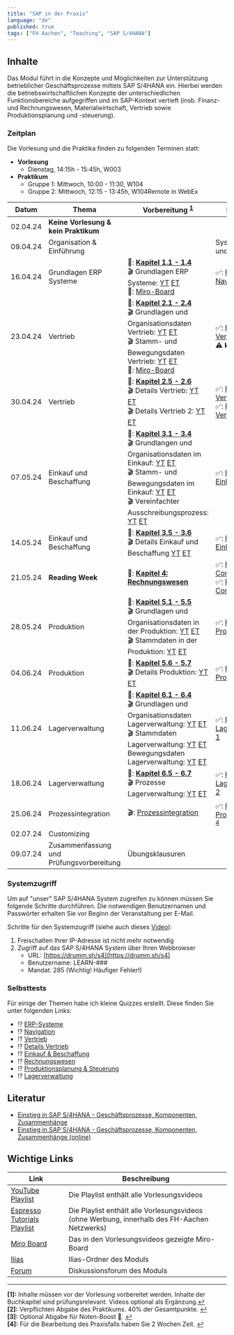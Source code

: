 ```yaml
---
title: "SAP in der Praxis"
language: "de"
published: true
tags: ["FH Aachen", "Teaching", "SAP S/4HANA"]
---
```


## Inhalte

Das Modul führt in die Konzepte und Möglichkeiten zur Unterstützung
betrieblicher Geschäftsprozesse mittels SAP S/4HANA ein.
Hierbei werden die betriebswirtschaftlichen Konzepte der unterschiedlichen
Funktionsbereiche aufgegriffen und im SAP-Kontext vertieft
(insb. Finanz- und Rechnungswesen, Materialwirtschaft, Vertrieb sowie
Produktionsplanung und -steuerung).

### Zeitplan

Die Vorlesung und die Praktika finden zu folgenden Terminen statt:

- **Vorlesung**
  - Dienstag, 14:15h - 15:45h, W003
- **Praktikum**
  - Gruppe 1: Mittwoch, 10:00 - 11:30, W104
  - Gruppe 2: Mittwoch, 12:15 - 13:45h, W104Remote in WebEx

| Datum    | Thema                                    | Vorbereitung <sup id="a1">[1](#f1)</sup>                                                                                                                                                                                                                                                                                                                                                                                                                                                                                                                                                           | Praktikum <sup id="a2">[2](#f2)</sup>                                                                                                                                           | Abgabe <sup id="a3">[3](#f3)</sup>           |
| -------- | ---------------------------------------- | -------------------------------------------------------------------------------------------------------------------------------------------------------------------------------------------------------------------------------------------------------------------------------------------------------------------------------------------------------------------------------------------------------------------------------------------------------------------------------------------------------------------------------------------------------------------------------------------------- | ------------------------------------------------------------------------------------------------------------------------------------------------------------------------------- | -------------------------------------------- |
| 02.04.24 | **Keine Vorlesung & kein Praktikum**     |                                                                                                                                                                                                                                                                                                                                                                                                                                                                                                                                                                                                    |                                                                                                                                                                                 |                                              |
| 09.04.24 | Organisation & Einführung                |                                                                                                                                                                                                                                                                                                                                                                                                                                                                                                                                                                                                    | Systemzugang und ERP-Game                                                                                                                                                       |                                              |
| 16.04.24 | Grundlagen ERP Systeme                   | 📕: **[Kapitel 1.1 - 1.4](https://ebookcentral.proquest.com/lib/aachen/reader.action?docID=7132812&ppg=29)** <br/>🎬 Grundlagen ERP Systeme: [YT](https://youtu.be/UC1czfAo_NM) [ET](https://et.training/dashboard/product/video/1103/details/737888307) <br/> 📝: [Miro-Board](https://miro.com/app/board/uXjVKT2KZI8=/?share_link_id=661976194362)                                                                                                                                                                                                                                               | ✅: [Fallstudie Navigation](sap-in-der-praxis/case-study-navigation.pdf)                                                                                                        |                                              |
| 23.04.24 | Vertrieb                                 | 📕: **[Kapitel 2.1 - 2.4](https://ebookcentral.proquest.com/lib/aachen/reader.action?docID=7132812&ppg=105)** <br/>🎬 Grundlagen und Organisationsdaten Vertrieb: [YT](https://youtu.be/kKLhCDz-0O0) [ET](https://et.training/dashboard/product/video/1103/details/737883287)<br/>🎬 Stamm- und Bewegungsdaten Vertrieb: [YT](https://youtu.be/qyHaVjo5aag) [ET](https://et.training/dashboard/product/video/1103/details/737881682) <br/> 📝: [Miro-Board](https://miro.com/app/board/uXjVKQ4kJFc=/?share_link_id=97972240793)                                                                    | ✅: [Fallstudie Vertrieb](sap-in-der-praxis/case-study-sales.pdf) <br/> **⚠ kein Praktikum**                                                                                   |                                              |
| 30.04.24 | Vertrieb                                 | 📕: **[Kapitel 2.5 - 2.6](https://ebookcentral.proquest.com/lib/aachen/reader.action?docID=7132812&ppg=105)** <br/> 🎬 Details Vertrieb: [YT](https://youtu.be/gQ42MlvmK2Y) [ET](https://et.training/dashboard/product/video/1103/details/737878561)<br/> 🎬 Details Vertrieb 2: [YT](https://youtu.be/9CmiR8WV1V0) [ET](https://et.training/dashboard/product/video/1103/details/737875249)                                                                                                                                                                                                       | ✅: [Praxisfall Vertrieb 1](sap-in-der-praxis/tutorial-sales-1.pdf)<br/> ✅: [Praxisfall Vertrieb 2](sap-in-der-praxis/tutorial-sales-2.pdf)                                    | Rekapitulation Praxisfall Vertrieb 1 & 2     |
| 07.05.24 | Einkauf und Beschaffung                  | 📕: **[Kapitel 3.1 - 3.4](https://ebookcentral.proquest.com/lib/aachen/reader.action?docID=7132812&ppg=199)** <br/> 🎬 Grundlangen und Organisationsdaten im Einkauf: [YT](https://youtu.be/-BBgqO-JAwI) [ET](https://et.training/dashboard/product/video/1103/details/737874085)<br/>🎬 Stamm- und Bewegungsdaten im Einkauf: [YT](https://youtu.be/5XBIjopvC08) [ET](https://et.training/dashboard/product/video/1103/details/737872986)</br>🎬 Vereinfachter Ausschreibungsprozess: [YT](https://youtu.be/UQPu0Srbsow) [ET](https://et.training/dashboard/product/video/1103/details/737871992) | ✅: [Praxisfall Einkauf 1](sap-in-der-praxis/advanced-case-study-procurement.pdf)                                                                                               |                                              |
| 14.05.24 | Einkauf und Beschaffung                  | 📕: **[Kapitel 3.5 - 3.6](https://ebookcentral.proquest.com/lib/aachen/reader.action?docID=7132812&ppg=199)** <br/> 🎬 Details Einkauf und Beschaffung [YT](https://youtu.be/LWo21SR3mms) [ET](https://et.training/dashboard/product/video/1103/details/737870009)                                                                                                                                                                                                                                                                                                                                 | ✅: [Praxisfall Einkauf 2](sap-in-der-praxis/tutorial-procurement.pdf)                                                                                                          | Rekapitulation Praxisfall Einkauf 2          |
| 21.05.24 | **Reading Week**                         | 📕: **[Kapitel 4: Rechnungswesen](https://ebookcentral.proquest.com/lib/aachen/reader.action?docID=7132812&ppg=277)**                                                                                                                                                                                                                                                                                                                                                                                                                                                                              | ✅: [Praxisfall Controlling 1](sap-in-der-praxis/advanced-case-study-co-cca-incl-challenge.pdf)<br/> ✅: [Praxisfall Controlling 2](sap-in-der-praxis/tutorial-controlling.pdf) |                                              |
| 28.05.24 | Produktion                               | 📕: **[Kapitel 5.1 - 5.5](https://ebookcentral.proquest.com/lib/aachen/reader.action?docID=7132812&ppg=375)** <br/> 🎬 Grundlagen und Organisationsdaten in der Produktion: [YT](https://youtu.be/aizQCCbfL10) [ET](https://et.training/dashboard/product/video/1103/details/737867694) <br/> 🎬 Stammdaten in der Produktion: [YT](https://youtu.be/F7L6891WXPY) [ET](https://et.training/dashboard/product/video/1103/details/737864361)                                                                                                                                                         | ✅: [Praxisfall Produktion 1](sap-in-der-praxis/advanced-case-study-production.pdf)                                                                                             |                                              |
| 04.06.24 | Produktion                               | 📕: **[Kapitel 5.6 - 5.7](https://ebookcentral.proquest.com/lib/aachen/reader.action?docID=7132812&ppg=375)** <br/> 🎬 Details Produktion: [YT](https://youtu.be/0dgUvE5MghI) [ET](https://et.training/dashboard/product/video/1103/details/737857463)                                                                                                                                                                                                                                                                                                                                             | ✅: [Praxisfall Produktion 2](sap-in-der-praxis/tutorial-production.pdf)                                                                                                        | Rekapitulation Praxisfall Produktion 2       |
| 11.06.24 | Lagerverwaltung                          | 📕: **[Kapitel 6.1 - 6.4](https://ebookcentral.proquest.com/lib/aachen/reader.action?docID=7132812&ppg=469)** <br/> 🎬 Grundlagen und Organisationsdaten Lagerverwaltung: [YT](https://youtu.be/LOZhRZLwIIM) [ET](https://et.training/dashboard/product/video/1103/details/737853722) <br/> 🎬 Stammdaten Lagerverwaltung: [YT](https://youtu.be/DJznOxenWSk) [ET](https://et.training/dashboard/product/video/1103/details/737851489) <br/> Bewegungsdaten Lagerverwaltung: [YT](https://youtu.be/zswJgzK785A) [ET](https://et.training/dashboard/product/video/1103/details/737850408)           | ✅: [Praxisfall Lagerverwaltung 1](sap-in-der-praxis/advanced-case-study-warehouse-management.pdf)                                                                              |                                              |
| 18.06.24 | Lagerverwaltung                          | 📕: **[Kapitel 6.5 - 6.7](https://ebookcentral.proquest.com/lib/aachen/reader.action?docID=7132812&ppg=469)** <br/> 🎬 Prozesse Lagerverwaltung: [YT](https://youtu.be/cbF9aSarf7I) [ET](https://et.training/dashboard/product/video/1103/details/737848915)                                                                                                                                                                                                                                                                                                                                       | ✅: [Praxisfall Lagerverwaltung 2](sap-in-der-praxis/tutorial-wm-1.pdf)                                                                                                         |                                              |
| 25.06.24 | Prozessintegration                       | 🎬: [Prozessintegration](https://youtu.be/PGIJz-mIL2s)                                                                                                                                                                                                                                                                                                                                                                                                                                                                                                                                             | ✅: [Praxisfall Prozessintegration](sap-in-der-praxis/tutorial-process-integration.pdf) <sup id="a4">[4](#f4)</sup>                                                             | Rekapitulation Praxisfall Prozessintegration |
| 02.07.24 | Customizing                              |                                                                                                                                                                                                                                                                                                                                                                                                                                                                                                                                                                                                    |                                                                                                                                                                                 |                                              |
| 09.07.24 | Zusammenfassung und Prüfungsvorbereitung | Übungsklausuren                                                                                                                                                                                                                                                                                                                                                                                                                                                                                                                                                                                    |                                                                                                                                                                                 |                                              |

### Systemzugriff

Um auf "unser" SAP S/4HANA System zugreifen zu können müssen Sie folgende Schritte
durchführen. Die notwendigen Benutzernamen und Passwörter erhalten Sie vor
Beginn der Veranstaltung per E-Mail.

Schritte für den Systemzugriff (siehe auch dieses [Video](https://youtu.be/kibeQuMlYKQ)):

1. Freischalten Ihrer IP-Adresse ist nicht mehr notwendig
2. Zugriff auf das SAP S/4HANA System über Ihren Webbrowser
   - URL: [https://drumm.sh/s4](https://drumm.sh/s4)
   - Benutzername: LEARN-###
   - Mandat: 285 (Wichtig! Häufiger Fehler!)

### Selbsttests

Für einige der Themen habe ich kleine Quizzes erstellt.
Diese finden Sie unter folgenden Links:

- ⁉️ [ERP-Systeme](https://quizizz.com/embed/quiz/61546f1f09d317001ea1e21a)
- ⁉️ [Navigation](https://quizizz.com/embed/quiz/61546abd3dc795001eb80745)
- ⁉️ [Vertrieb](https://quizizz.com/embed/quiz/5f78d2bffcf584001b7d464e)
- ⁉️ [Details Vertrieb](https://quizizz.com/embed/quiz/61669fc8e4831f001d10c541)
- ⁉️ [Einkauf & Beschaffung](https://quizizz.com/embed/quiz/6180353c437684001df318b8)
- ⁉️ [Rechnungswesen](https://quizizz.com/embed/quiz/60b4bab610b679001cc1895b)
- ⁉️ [Produktionsplanung & Steuerung](https://quizizz.com/embed/quiz/61a343c4a643f7001d795cc7)
- ⁉️ [Lagerverwaltung](https://quizizz.com/embed/quiz/5fd71aabcadc2b001b110072)

## Literatur

- [Einstieg in SAP S/4HANA - Geschäftsprozesse, Komponenten, Zusammenhänge](https://www.rheinwerk-verlag.de/einstieg-in-sap-s4hana/)
- [Einstieg in SAP S/4HANA - Geschäftsprozesse, Komponenten, Zusammenhänge (online)](https://ebookcentral.proquest.com/lib/aachen/detail.action?docID=7132812)

## Wichtige Links

| Link                                                                  | Beschreibung                                                                                 |
| --------------------------------------------------------------------- | -------------------------------------------------------------------------------------------- |
| [YouTube Playlist](https://drumm.sh/yt/s4)                            | Die Playlist enthält alle Vorlesungsvideos                                                   |
| [Espresso Tutorials Playlist](https://drumm.sh/yt/s4)                 | Die Playlist enthält alle Vorlesungsvideos (ohne Werbung, innerhalb des FH-Aachen Netzwerks) |
| [Miro Board](https://miro.com/app/board/o9J_lvLhjsk=/)                | Das in den Vorlesungsvideos gezeigte Miro-Board                                              |
| [Ilias](https://www.ili.fh-aachen.de/goto_elearning_crs_1222439.html) | Ilias-Ordner des Moduls                                                                      |
| [Forum](https://forum.drumm.sh)                                       | Diskussionsforum des Moduls                                                                  |

---

<b id="f1">[1]:</b> Inhalte müssen vor der Vorlesung vorbereitet werden.
Inhalte der Buchkapitel sind prüfungsrelevant. Videos optional als Ergänzung.[↩](#a1)</br>
<b id="f2">[2]:</b> Verpflichten Abgabe des Praktikums. 40% der Gesamtpunkte. [↩](#a2)</br>
<b id="f3">[3]:</b> Optional Abgabe für Noten-Boost 🚀. [↩](#a3)</br>
<b id="f4">[4]:</b> Für die Bearbeitung des Praxisfalls haben Sie 2 Wochen Zeit. [↩](#a4)</br>
